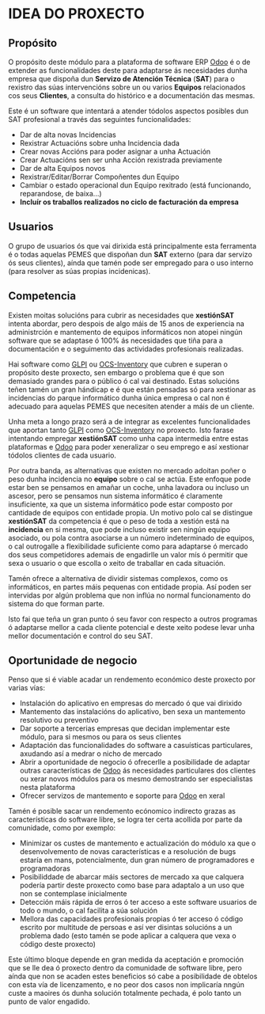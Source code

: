 # IDEA DO PROXECTO

## Propósito

O propósito deste módulo para a plataforma de software ERP [Odoo] é o de extender as funcionalidades deste para adaptarse ás necesidades dunha empresa que dispoña dun **Servizo de Atención Técnica** (**SAT**) para o rexistro das súas intervencións sobre un ou varios **Equipos** relacionados cos seus **Clientes**, a consulta do histórico e a documentación das mesmas.

Este é un software que intentará a atender tódolos aspectos posibles dun SAT profesional a través das seguintes funcionalidades:

* Dar de alta novas Incidencias
* Rexistrar Actuacións sobre unha Incidencia dada
* Crear novas Accións para poder asignar a unha Actuación
* Crear Actuacións sen ser unha Acción rexistrada previamente
* Dar de alta Equipos novos
* Rexistrar/Editar/Borrar Compoñentes dun Equipo
* Cambiar o estado operacional dun Equipo rexitrado (está funcionando, reparandose, de baixa...)
* **Incluír os traballos realizados no ciclo de facturación da empresa**

## Usuarios

O grupo de usuarios ós que vai dirixida está principalmente esta ferramenta é o todas aquelas PEMES que dispoñan dun **SAT** externo (para dar servizo ós seus clientes), aínda que tamén pode ser empregado para o uso interno (para resolver as súas propias incidenicas).

## Competencia

Existen moitas solucións para cubrir as necesidades que **xestiónSAT** intenta abordar, pero despois de algo máis de 15 anos de experiencia na administrción e mantemento de equipos informáticos non atopei ningún software que se adaptase ó 100% ás necesidades que tiña para a documentación e o seguimento das actividades profesionais realizadas.

Hai software como [GLPI] ou [OCS-Inventory] que cubren e superan o propósito deste proxecto, sen embargo o problema que é que son demasiado grandes para o público ó cal vai destinado. Estas solucións teñen tamén un gran hándicap e é que están pensadas só para xestionar as incidencias do parque informático dunha única empresa o cal non é adecuado para aquelas PEMES que necesiten atender a máis de un cliente.

Unha meta a longo prazo será a de integrar as excelentes funcionalidades que aportan tanto [GLPI] como [OCS-Inventory] no proxecto. Isto farase intentando empregar **xestiónSAT** como unha capa intermedia entre estas plataformas e [Odoo] para poder xeneralizar o seu emprego e así xestionar tódolos clientes de cada usuario.

Por outra banda, as alternativas que existen no mercado adoitan poñer o peso dunha incidencia no **equipo** sobre o cal se actúa. Este enfoque pode estar ben se pensamos en amañar un coche, unha lavadora ou incluso un ascesor, pero se pensamos nun sistema informático é claramente insuficiente, xa que un sistema informático pode estar composto por cantidade de equipos con entidade propia. Un motivo polo cal se distingue **xestiónSAT** da competencia é que o peso de toda a xestión está na **incidencia** en si mesma, que pode incluso existir sen ningún equipo asociado, ou pola contra asociarse a un número indeterminado de equipos, o cal outrogalle a flexibilidade suficiente como para adaptarse ó mercado dos seus competidores ademais de engadirlle un valor mís ó permitir que sexa o usuario o que escolla o xeito de traballar en cada situación.

Tamén ofrece a alternativa de dividir sistemas complexos, como os informáticos, en partes máis pequenas con entidade propia. Así poden ser intervidas por algún problema que non inflúa no normal funcionamento do sistema do que forman parte.

Isto fai que teña un gran punto ó seu favor con respecto a outros programas ó adaptarse mellor a cada cliente potencial e deste xeito podese levar unha mellor documentación e control do seu SAT.

## Oportunidade de negocio

Penso que si é viable acadar un rendemento económico deste proxecto por varias vías:

* Instalación do aplicativo en empresas do mercado ó que vai dirixido
* Mantemento das instalacións do aplicativo, ben sexa un mantemento resolutivo ou preventivo
* Dar soporte a tercerias empresas que decidan implementar este módulo, para si mesmos ou para os seus clientes
* Adaptación das funcionalidades do software a casuísticas particulares, axudando así a medrar o nicho de mercado
* Abrir a oportunidade de negocio ó ofrecerlle a posibilidade de adaptar outras características de [Odoo] ás necesidades particulares dos clientes ou xerar novos módulos para os mesmo demostrando ser especialistas nesta plataforma
* Ofrecer servizos de mantemento e soporte para [Odoo] en xeral

Tamén é posible sacar un rendemento ecónomico indirecto grazas as características do software libre, se logra ter certa acollida por parte da comunidade, como por exemplo:

* Minimizar os custes de mantemento e actualización do módulo xa que o desenvolvemento de novas características e a resolución de bugs estaría en mans, potencialmente, dun gran número de programadores e programadoras
* Posibiliddade de abarcar máis sectores de mercado xa que calquera podería partir deste proxecto como base para adaptalo a un uso que non se contemplase inicialmente
* Detección máis rápida de erros ó ter acceso a este software usuarios de todo o mundo, o cal facilita a súa solución
* Mellora das capacidades profesionais propias ó ter acceso ó código escrito por multitude de persoas e así ver disintas solucións a un problema dado (esto tamén se pode aplicar a calquera que vexa o código deste proxecto)

Este último bloque depende en gran medida da aceptación e promoción que se lle dea ó proxecto dentro da comunidade de software libre, pero aínda que non se acaden estes beneficios só cabe a posibilidade de obtelos con esta vía de licenzamento, e no peor dos casos non implicaría nngún custe a maoires ós dunha solución totalmente pechada, é polo tanto un punto de valor engadido.

[//]: # (Listado dos links empregados)

   <!-- Enlaces a terceiros -->

   [Odoo]: <https://www.odoo.com/es_ES/>

   [GLPI]: <https://glpi-project.org/es/>

   [OCS-Inventory]: <https://ocsinventory-ng.org/?lang=en>